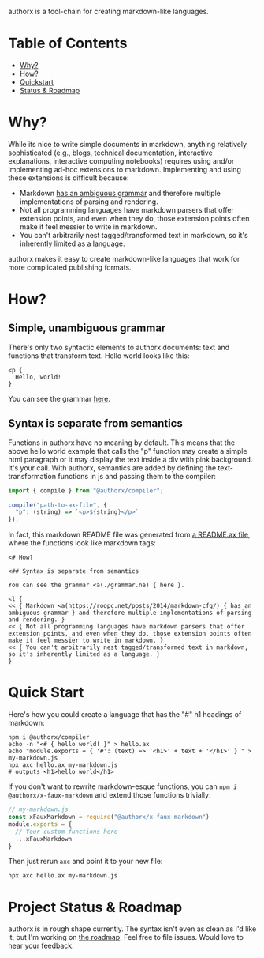 authorx is a tool-chain for creating markdown-like languages.

# Table of Contents 

* [Why?](#why) 
* [How?](#how) 
* [Quickstart](#quick-start) 
* [Status & Roadmap](#project-status--roadmap) 


# Why?

While its nice to write simple documents in markdown, anything relatively sophisticated (e.g., blogs, technical documentation, interactive explanations, interactive computing notebooks) requires using and/or implementing ad-hoc extensions to markdown. Implementing and using these extensions is difficult because: 

* Markdown [has an ambiguous grammar](https://roopc.net/posts/2014/markdown-cfg/) and therefore multiple implementations of parsing and rendering. 
* Not all programming languages have markdown parsers that offer extension points, and even when they do, those extension points often make it feel messier to write in markdown.
* You can't arbitrarily nest tagged/transformed text in markdown, so it's inherently limited as a language.


authorx makes it easy to create markdown-like languages that work for more complicated publishing formats.

# How?

## Simple, unambiguous grammar

There's only two syntactic elements to authorx documents: text and functions that transform text. Hello world looks like this:

```
<p {
  Hello, world!
}
```

You can see the grammar [here](./packages/compiler/lib/grammar.ne).

## Syntax is separate from semantics 

Functions in authorx have no meaning by default. This means that the above hello world example that calls the "p" function may create a simple html paragraph or it may display the text inside a div with pink background. It's your call. With authorx, semantics are added by defining the text-transformation functions in js and passing them to the compiler:

```js
import { compile } from "@authorx/compiler";

compile("path-to-ax-file", {
  "p": (string) => `<p>${string}</p>`
});
```

In fact, this markdown README file was generated from [a README.ax file](./README.ax), where the functions look like markdown tags:

```
<# How?

<## Syntax is separate from semantics  

You can see the grammar <a(./grammar.ne) { here }.

<l {
<< { Markdown <a(https://roopc.net/posts/2014/markdown-cfg/) { has an ambiguous grammar } and therefore multiple implementations of parsing and rendering. }
<< { Not all programming languages have markdown parsers that offer extension points, and even when they do, those extension points often make it feel messier to write in markdown. }
<< { You can't arbitrarily nest tagged/transformed text in markdown, so it's inherently limited as a language. }
}
```

# Quick Start 

Here's how you could create a language that has the "#" h1 headings of markdown:

```
npm i @authorx/compiler
echo -n "<# { hello world! }" > hello.ax
echo "module.exports = { '#': (text) => '<h1>' + text + '</h1>' } " > my-markdown.js  
npx axc hello.ax my-markdown.js
# outputs <h1>hello world</h1>
```

If you don't want to rewrite markdown-esque functions, you can `npm i @authorx/x-faux-markdown` and extend those functions trivially:

```js
// my-markdown.js
const xFauxMarkdown = require("@authorx/x-faux-markdown")
module.exports = {
  // Your custom functions here
  ...xFauxMarkdown  
}
```

Then just rerun `axc` and point it to your new file:

```
npx axc hello.ax my-markdown.js
```

# Project Status & Roadmap 

authorx is in rough shape currently. The syntax isn't even as clean as I'd like it, but I'm working on [the roadmap](./Roadmap.ax). Feel free to file issues. Would love to hear your feedback.



